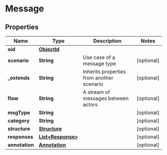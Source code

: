 
# Message

## Properties
Name | Type | Description | Notes
------------ | ------------- | ------------- | -------------
**oid** | [**ObjectId**](ObjectId.md) |  | 
**scenario** | **String** | Use case of a message type |  [optional]
**_extends** | **String** | Inherits properties from another scenario |  [optional]
**flow** | **String** | A stream of messages between actors |  [optional]
**msgType** | **String** |  |  [optional]
**category** | **String** |  |  [optional]
**structure** | [**Structure**](Structure.md) |  |  [optional]
**responses** | [**List&lt;Response&gt;**](Response.md) |  |  [optional]
**annotation** | [**Annotation**](Annotation.md) |  |  [optional]



